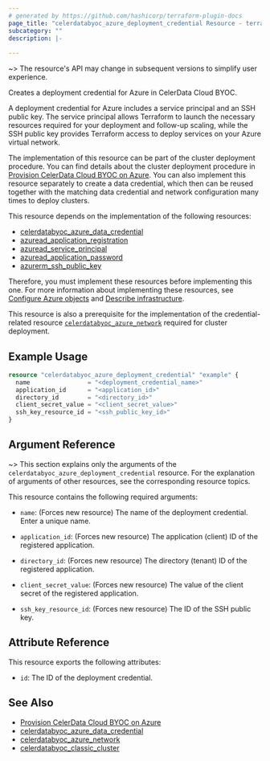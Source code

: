 ```yaml
---
# generated by https://github.com/hashicorp/terraform-plugin-docs
page_title: "celerdatabyoc_azure_deployment_credential Resource - terraform-provider-celerdatabyoc"
subcategory: ""
description: |-
  
---
```


~> The resource's API may change in subsequent versions to simplify user experience.

Creates a deployment credential for Azure in CelerData Cloud BYOC.

A deployment credential for Azure includes a service principal and an SSH public key. The service principal allows Terraform to launch the necessary resources required for your deployment and follow-up scaling, while the SSH public key provides Terraform access to deploy services on your Azure virtual network.

The implementation of this resource can be part of the cluster deployment procedure. You can find details about the cluster deployment procedure in [Provision CelerData Cloud BYOC on Azure](../guides/azure_deployment_guide.md). You can also implement this resource separately to create a data credential, which then can be reused together with the matching data credential and network configuration many times to deploy clusters.

This resource depends on the implementation of the following resources:

- [celerdatabyoc_azure_data_credential](../resources/azure_data_credential.md)
- [azuread_application_registration](https://registry.terraform.io/providers/hashicorp/azuread/latest/docs/resources/application_registration)
- [azuread_service_principal](https://registry.terraform.io/providers/hashicorp/azuread/latest/docs/resources/service_principal)
- [azuread_application_password](https://registry.terraform.io/providers/hashicorp/azuread/latest/docs/resources/application_password)
- [azurerm_ssh_public_key](https://registry.terraform.io/providers/hashicorp/azurerm/latest/docs/resources/ssh_public_key)

Therefore, you must implement these resources before implementing this one. For more information about implementing these resources, see [Configure Azure objects](../guides/azure_deployment_guide.md#configure-azure-objects) and [Describe infrastructure](../guides/azure_deployment_guide.md#describe-infrastructure).

This resource is also a prerequisite for the implementation of the credential-related resource [`celerdatabyoc_azure_network`](../resources/azure_network.md) required for cluster deployment.

## Example Usage

```terraform
resource "celerdatabyoc_azure_deployment_credential" "example" {
  name                = "<deployment_credential_name>"
  application_id      = "<application_id>"
  directory_id        = "<directory_id>"
  client_secret_value = "<client_secret_value>"
  ssh_key_resource_id = "<ssh_public_key_id>"
}
```

## Argument Reference

~> This section explains only the arguments of the `celerdatabyoc_azure_deployment_credential` resource. For the explanation of arguments of other resources, see the corresponding resource topics.

This resource contains the following required arguments:

- `name`: (Forces new resource) The name of the deployment credential. Enter a unique name.

- `application_id`: (Forces new resource) The application (client) ID of the registered application.

- `directory_id`: (Forces new resource) The directory (tenant) ID of the registered application.

- `client_secret_value`: (Forces new resource) The value of the client secret of the registered application.

- `ssh_key_resource_id`: (Forces new resource) The ID of the SSH public key.

## Attribute Reference

This resource exports the following attributes:

- `id`: The ID of the deployment credential.

## See Also

- [Provision CelerData Cloud BYOC on Azure](../guides/azure_deployment_guide.md)
- [celerdatabyoc_azure_data_credential](../resources/azure_data_credential.md)
- [celerdatabyoc_azure_network](../resources/azure_network.md)
- [celerdatabyoc_classic_cluster](../resources/classic_cluster.md)
